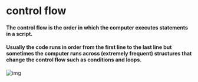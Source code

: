# control flow
#### The control flow is the order in which the computer executes statements in a script.

#### Usually the code runs in order from the first line to the last line but sometimes the computer runs across (extremely frequent) structures that change the control flow such as conditions and loops.

![img](https://www.computerhope.com/jargon/c/control-flow.jpg)

